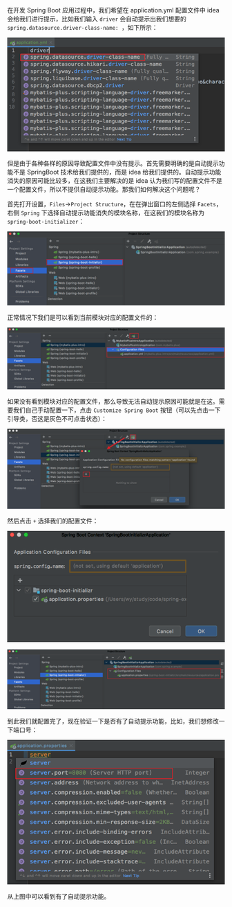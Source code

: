 在开发 Spring Boot 应用过程中，我们希望在 application.yml 配置文件中 idea 会给我们进行提示，比如我们输入 `driver` 会自动提示出我们想要的 `spring.datasource.driver-class-name: `，如下所示：

![](../../../Image/Spring/spring-boot-application-properties-tips-1.png)

但是由于各种各样的原因导致配置文件中没有提示。首先需要明确的是自动提示功能不是 SpringBoot 技术给我们提供的，而是 idea 给我们提供的。自动提示功能消失的原因可能比较多，在这我们主要解决的是 idea 认为我们写的配置文件不是一个配置文件，所以不提供自动提示功能。那我们如何解决这个问题呢？

首先打开设置，`Files`→`Project Structure`，在在弹出窗口的左侧选择 `Facets`，右侧 `Spring` 下选择自动提示功能消失的模块名称，在这我们的模块名称为 `spring-boot-initializer`：

![](../../../Image/Spring/spring-boot-application-properties-tips-2.png)

正常情况下我们是可以看到当前模块对应的配置文件的：

![](../../../Image/Spring/spring-boot-application-properties-tips-3.png)

如果没有看到模块对应的配置文件，那么导致无法自动提示原因可能就是在这。需要我们自己手动配置一下，点击 `Customize Spring Boot` 按钮（可以先点击一下引导类，否这是灰色不可点击状态）：

![](../../../Image/Spring/spring-boot-application-properties-tips-4.png)

然后点击 `+` 选择我们的配置文件：

![](../../../Image/Spring/spring-boot-application-properties-tips-5.png)

![](../../../Image/Spring/spring-boot-application-properties-tips-6.png)

到此我们就配置完了，现在验证一下是否有了自动提示功能，比如，我们想修改一下端口号：

![](../../../Image/Spring/spring-boot-application-properties-tips-7.png)

从上图中可以看到有了自动提示功能。
